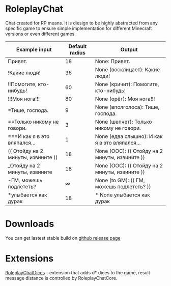 # RoleplayChat
Chat created for RP means. It is diesign to be highly abstracted from any specific game to ensure simple implementation for different Minecraft versions or even different games.

| Example input                      | Default radius | Output                                         |
|------------------------------------|----------------|------------------------------------------------|
| Привет.                            | 18             | None: Привет.                                  |
| !Какие люди!                       | 36             | None (восклицает): Какие люди!                 |
| !!Помогите, кто-нибудь!            | 60             | None (кричит): Помогите, кто-нибудь!           |
| !!!Моя нога!!!                     | 80             | None (орёт): Моя нога!!!                       |
| =Тише, господа.                    | 9              | None (вполголоса): Тише, господа.              |
| ==Только никому не говори.         | 3              | None (шепчет): Только никому не говори.        |
| ===И как я в это вляпался…         | 1              | None (едва слышно): И как я в это вляпался…    |
| (( Отойду на 2 минуты, извините )) | 18             | None (OOC): (( Отойду на 2 минуты, извините )) |
| _Отойду на 2 минуты, извините      | 18             | None (OOC): (( Отойду на 2 минуты, извините )) |
| -ГМ, можешь подлететь?             | ∞              | None (to GM): (( ГМ, можешь подлететь? ))      |
| *улыбается как дурак               | 18             | * None улыбается как дурак                     |

# Downloads
You can get lastest stable build on [github release page](https://github.com/roleplaychat/RoleplayChat/releases)

# Extensions
[RoleplayChatDices](https://github.com/roleplaychat/RoleplayChatDices) - extension that adds d* dices to the game, result message distance is controlled by RoleplayChatCore.
